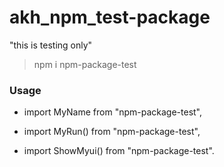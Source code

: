 # akh_npm_test-package

"this is testing only"

> npm i npm-package-test

### Usage

- import MyName from "npm-package-test",

* import MyRun() from "npm-package-test",

* import ShowMyui() from "npm-package-test".
